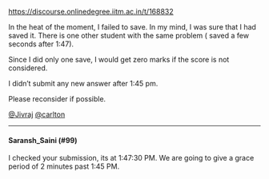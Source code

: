 https://discourse.onlinedegree.iitm.ac.in/t/168832

In the heat of the moment, I failed to save. In my mind, I was sure that I had saved it. There is one other student with the same problem ( saved a few seconds after 1:47).</p>
<p>Since I did only one save, I would get zero marks if the score is not considered.</p>
<p>I didn’t submit any new answer after 1:45 pm.</p>
<p>Please reconsider if possible.</p>
<p><a class="mention" href="/u/jivraj">@Jivraj</a> <a class="mention" href="/u/carlton">@carlton</a></p><hr>

<h4>Saransh_Saini (#99)</h4>
<p>I checked your submission, its at 1:47:30 PM. We are going to give a grace period of 2 minutes past 1:45 PM.